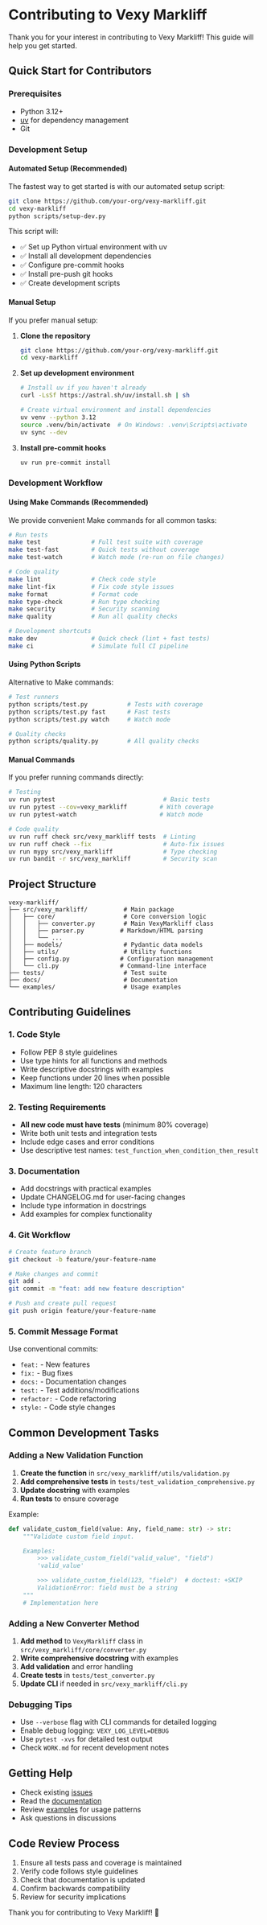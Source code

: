 # Contributing to Vexy Markliff

Thank you for your interest in contributing to Vexy Markliff! This guide will help you get started.

## Quick Start for Contributors

### Prerequisites

- Python 3.12+
- [uv](https://docs.astral.sh/uv/) for dependency management
- Git

### Development Setup

#### Automated Setup (Recommended)

The fastest way to get started is with our automated setup script:

```bash
git clone https://github.com/your-org/vexy-markliff.git
cd vexy-markliff
python scripts/setup-dev.py
```

This script will:
- ✅ Set up Python virtual environment with uv
- ✅ Install all development dependencies
- ✅ Configure pre-commit hooks
- ✅ Install pre-push git hooks
- ✅ Create development scripts

#### Manual Setup

If you prefer manual setup:

1. **Clone the repository**
   ```bash
   git clone https://github.com/your-org/vexy-markliff.git
   cd vexy-markliff
   ```

2. **Set up development environment**
   ```bash
   # Install uv if you haven't already
   curl -LsSf https://astral.sh/uv/install.sh | sh

   # Create virtual environment and install dependencies
   uv venv --python 3.12
   source .venv/bin/activate  # On Windows: .venv\Scripts\activate
   uv sync --dev
   ```

3. **Install pre-commit hooks**
   ```bash
   uv run pre-commit install
   ```

### Development Workflow

#### Using Make Commands (Recommended)

We provide convenient Make commands for all common tasks:

```bash
# Run tests
make test              # Full test suite with coverage
make test-fast         # Quick tests without coverage
make test-watch        # Watch mode (re-run on file changes)

# Code quality
make lint              # Check code style
make lint-fix          # Fix code style issues
make format            # Format code
make type-check        # Run type checking
make security          # Security scanning
make quality           # Run all quality checks

# Development shortcuts
make dev               # Quick check (lint + fast tests)
make ci                # Simulate full CI pipeline
```

#### Using Python Scripts

Alternative to Make commands:

```bash
# Test runners
python scripts/test.py           # Tests with coverage
python scripts/test.py fast      # Fast tests
python scripts/test.py watch     # Watch mode

# Quality checks
python scripts/quality.py        # All quality checks
```

#### Manual Commands

If you prefer running commands directly:

```bash
# Testing
uv run pytest                              # Basic tests
uv run pytest --cov=vexy_markliff         # With coverage
uv run pytest-watch                       # Watch mode

# Code quality
uv run ruff check src/vexy_markliff tests  # Linting
uv run ruff check --fix                    # Auto-fix issues
uv run mypy src/vexy_markliff              # Type checking
uv run bandit -r src/vexy_markliff         # Security scan
```

## Project Structure

```
vexy-markliff/
├── src/vexy_markliff/          # Main package
│   ├── core/                   # Core conversion logic
│   │   ├── converter.py        # Main VexyMarkliff class
│   │   ├── parser.py          # Markdown/HTML parsing
│   │   └── ...
│   ├── models/                 # Pydantic data models
│   ├── utils/                  # Utility functions
│   ├── config.py              # Configuration management
│   └── cli.py                 # Command-line interface
├── tests/                      # Test suite
├── docs/                       # Documentation
└── examples/                   # Usage examples
```

## Contributing Guidelines

### 1. Code Style

- Follow PEP 8 style guidelines
- Use type hints for all functions and methods
- Write descriptive docstrings with examples
- Keep functions under 20 lines when possible
- Maximum line length: 120 characters

### 2. Testing Requirements

- **All new code must have tests** (minimum 80% coverage)
- Write both unit tests and integration tests
- Include edge cases and error conditions
- Use descriptive test names: `test_function_when_condition_then_result`

### 3. Documentation

- Add docstrings with practical examples
- Update CHANGELOG.md for user-facing changes
- Include type information in docstrings
- Add examples for complex functionality

### 4. Git Workflow

```bash
# Create feature branch
git checkout -b feature/your-feature-name

# Make changes and commit
git add .
git commit -m "feat: add new feature description"

# Push and create pull request
git push origin feature/your-feature-name
```

### 5. Commit Message Format

Use conventional commits:

- `feat:` - New features
- `fix:` - Bug fixes
- `docs:` - Documentation changes
- `test:` - Test additions/modifications
- `refactor:` - Code refactoring
- `style:` - Code style changes

## Common Development Tasks

### Adding a New Validation Function

1. **Create the function** in `src/vexy_markliff/utils/validation.py`
2. **Add comprehensive tests** in `tests/test_validation_comprehensive.py`
3. **Update docstring** with examples
4. **Run tests** to ensure coverage

Example:
```python
def validate_custom_field(value: Any, field_name: str) -> str:
    """Validate custom field input.

    Examples:
        >>> validate_custom_field("valid_value", "field")
        'valid_value'

        >>> validate_custom_field(123, "field")  # doctest: +SKIP
        ValidationError: field must be a string
    """
    # Implementation here
```

### Adding a New Converter Method

1. **Add method** to `VexyMarkliff` class in `src/vexy_markliff/core/converter.py`
2. **Write comprehensive docstring** with examples
3. **Add validation** and error handling
4. **Create tests** in `tests/test_converter.py`
5. **Update CLI** if needed in `src/vexy_markliff/cli.py`

### Debugging Tips

- Use `--verbose` flag with CLI commands for detailed logging
- Enable debug logging: `VEXY_LOG_LEVEL=DEBUG`
- Use `pytest -xvs` for detailed test output
- Check `WORK.md` for recent development notes

## Getting Help

- Check existing [issues](https://github.com/your-org/vexy-markliff/issues)
- Read the [documentation](docs/)
- Review [examples](examples/) for usage patterns
- Ask questions in discussions

## Code Review Process

1. Ensure all tests pass and coverage is maintained
2. Verify code follows style guidelines
3. Check that documentation is updated
4. Confirm backwards compatibility
5. Review for security implications

Thank you for contributing to Vexy Markliff! 🚀
